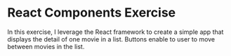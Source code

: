 # React Components Exercise
In this exercise, I leverage the React framework to create a simple app that displays the detail of one movie in a list.
Buttons enable to user to move between movies in the list.